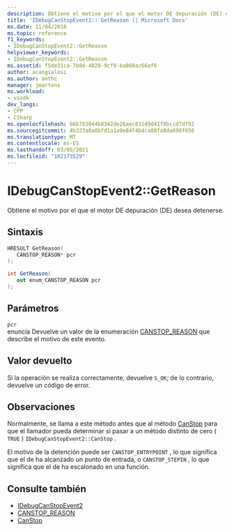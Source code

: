 ```yaml
---
description: Obtiene el motivo por el que el motor DE depuración (DE) desea detenerse.
title: 'IDebugCanStopEvent2:: GetReason (| Microsoft Docs'
ms.date: 11/04/2016
ms.topic: reference
f1_keywords:
- IDebugCanStopEvent2::GetReason
helpviewer_keywords:
- IDebugCanStopEvent2::GetReason
ms.assetid: f5de31ca-7b8d-4029-9cf9-ba860ac66af6
author: acangialosi
ms.author: anthc
manager: jmartens
ms.workload:
- vssdk
dev_langs:
- CPP
- CSharp
ms.openlocfilehash: 66b783044b8342de26aec831d9d41f8bccd7df92
ms.sourcegitcommit: 4b323a8a8bfd1a1a9e84f4b4ca88fa8da690f656
ms.translationtype: MT
ms.contentlocale: es-ES
ms.lasthandoff: 03/05/2021
ms.locfileid: "102173529"
---
```

# <a name="idebugcanstopevent2getreason"></a>IDebugCanStopEvent2::GetReason
Obtiene el motivo por el que el motor DE depuración (DE) desea detenerse.

## <a name="syntax"></a>Sintaxis

```cpp
HRESULT GetReason( 
   CANSTOP_REASON* pcr
);
```

```csharp
int GetReason( 
   out enum_CANSTOP_REASON pcr
);
```

## <a name="parameters"></a>Parámetros
`pcr`\
enuncia Devuelve un valor de la enumeración [CANSTOP_REASON](../../../extensibility/debugger/reference/canstop-reason.md) que describe el motivo de este evento.

## <a name="return-value"></a>Valor devuelto
 Si la operación se realiza correctamente, devuelve `S_OK`; de lo contrario, devuelve un código de error.

## <a name="remarks"></a>Observaciones
 Normalmente, se llama a este método antes que al método [CanStop](../../../extensibility/debugger/reference/idebugcanstopevent2-canstop.md) para que el llamador pueda determinar si pasar a un método distinto de cero ( `TRUE` ) `IDebugCanStopEvent2::CanStop` .

 El motivo de la detención puede ser `CANSTOP_ENTRYPOINT` , lo que significa que el de ha alcanzado un punto de entrada, o `CANSTOP_STEPIN` , lo que significa que el de ha escalonado en una función.

## <a name="see-also"></a>Consulte también
- [IDebugCanStopEvent2](../../../extensibility/debugger/reference/idebugcanstopevent2.md)
- [CANSTOP_REASON](../../../extensibility/debugger/reference/canstop-reason.md)
- [CanStop](../../../extensibility/debugger/reference/idebugcanstopevent2-canstop.md)
